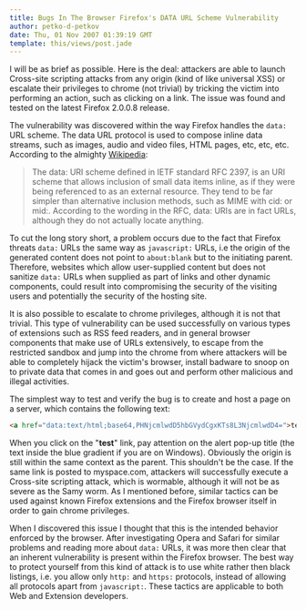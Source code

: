 ```yaml
---
title: Bugs In The Browser Firefox's DATA URL Scheme Vulnerability
author: petko-d-petkov
date: Thu, 01 Nov 2007 01:39:19 GMT
template: this/views/post.jade
---
```


I will be as brief as possible. Here is the deal: attackers are able to launch Cross-site scripting attacks from any origin (kind of like universal XSS) or escalate their privileges to chrome (not trivial) by tricking the victim into performing an action, such as clicking on a link. The issue was found and tested on the latest Firefox 2.0.0.8 release.

The vulnerability was discovered within the way Firefox handles the `data:` URL scheme. The data URL protocol is used to compose inline data streams, such as images, audio and video files, HTML pages, etc, etc, etc. According to the almighty [Wikipedia](http://en.wikipedia.org/wiki/Data:_URI_scheme):

> The data: URI scheme defined in IETF standard RFC 2397, is an URI scheme that allows inclusion of small data items inline, as if they were being referenced to as an external resource. They tend to be far simpler than alternative inclusion methods, such as MIME with cid: or mid:. According to the wording in the RFC, data: URIs are in fact URLs, although they do not actually locate anything.

To cut the long story short, a problem occurs due to the fact that Firefox threats `data:` URLs the same way as `javascript:` URLs, i.e the origin of the generated content does not point to `about:blank` but to the initiating parent. Therefore, websites which allow user-supplied content but does not sanitize `data:` URLs when supplied as part of links and other dynamic components, could result into compromising the security of the visiting users and potentially the security of the hosting site.

It is also possible to escalate to chrome privileges, although it is not that trivial. This type of vulnerability can be used successfully on various types of extensions such as RSS feed readers, and in general browser components that make use of URLs extensively, to escape from the restricted sandbox and jump into the chrome from where attackers will be able to completely hijack the victim's browser, install badware to snoop on to private data that comes in and goes out and perform other malicious and illegal activities.

The simplest way to test and verify the bug is to create and host a page on a server, which contains the following text:

```html
<a href="data:text/html;base64,PHNjcmlwdD5hbGVydCgxKTs8L3NjcmlwdD4=">test</a>
```

When you click on the "**test**" link, pay attention on the alert pop-up title (the text inside the blue gradient if you are on Windows). Obviously the origin is still within the same context as the parent. This shouldn't be the case. If the same link is posted to myspace.com, attackers will successfully execute a Cross-site scripting attack, which is wormable, although it will not be as severe as the Samy worm. As I mentioned before, similar tactics can be used against known Firefox extensions and the Firefox browser itself in order to gain chrome privileges.

When I discovered this issue I thought that this is the intended behavior enforced by the browser. After investigating Opera and Safari for similar problems and reading more about `data:` URLs, it was more then clear that an inherent vulnerability is present within the Firefox browser. The best way to protect yourself from this kind of attack is to use white rather then black listings, i.e. you allow only `http:` and `https:` protocols, instead of allowing all protocols apart from `javascript:`. These tactics are applicable to both Web and Extension developers.
